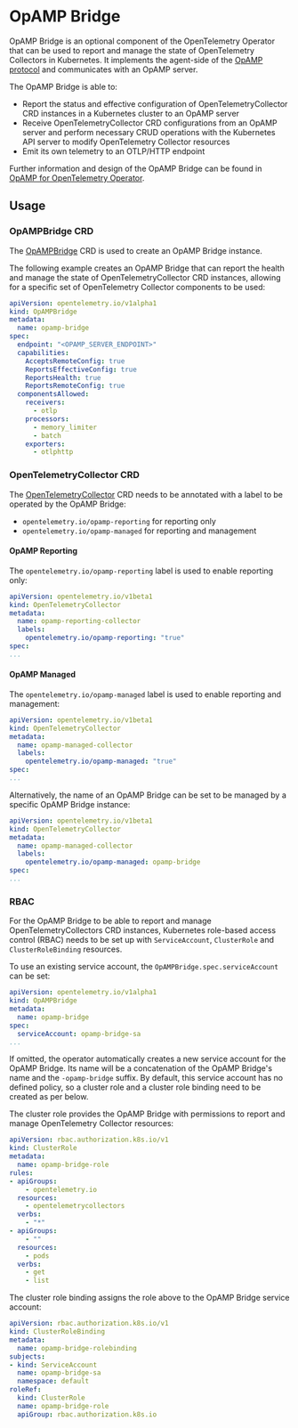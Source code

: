 # OpAMP Bridge

OpAMP Bridge is an optional component of the OpenTelemetry Operator that can be used to report and manage the state of OpenTelemetry Collectors in Kubernetes. It implements the agent-side of the [OpAMP protocol](https://opentelemetry.io/docs/specs/opamp/) and communicates with an OpAMP server.

The OpAMP Bridge is able to:
- Report the status and effective configuration of OpenTelemetryCollector CRD instances in a Kubernetes cluster to an OpAMP server
- Receive OpenTelemetryCollector CRD configurations from an OpAMP server and perform necessary CRUD operations with the Kubernetes API server to modify OpenTelemetry Collector resources
- Emit its own telemetry to an OTLP/HTTP endpoint

Further information and design of the OpAMP Bridge can be found in [OpAMP for OpenTelemetry Operator](https://docs.google.com/document/d/1M8VLNe_sv1MIfu5bUR5OV_vrMBnAI7IJN-7-IAr37JY/edit?usp=sharing).

## Usage

### OpAMPBridge CRD

The [OpAMPBridge](../../docs/api/opampbridges.md) CRD is used to create an OpAMP Bridge instance.

The following example creates an OpAMP Bridge that can report the health and manage the state of OpenTelemetryCollector CRD instances, allowing for a specific set of OpenTelemetry Collector components to be used:

```yaml
apiVersion: opentelemetry.io/v1alpha1
kind: OpAMPBridge
metadata:
  name: opamp-bridge
spec:
  endpoint: "<OPAMP_SERVER_ENDPOINT>"
  capabilities:
    AcceptsRemoteConfig: true
    ReportsEffectiveConfig: true
    ReportsHealth: true
    ReportsRemoteConfig: true
  componentsAllowed:
    receivers:
      - otlp
    processors:
      - memory_limiter
      - batch
    exporters:
      - otlphttp
```

### OpenTelemetryCollector CRD

The [OpenTelemetryCollector](../../docs/api/opentelemetrycollectors.md) CRD needs to be annotated with a label to be operated by the OpAMP Bridge:
- `opentelemetry.io/opamp-reporting` for reporting only
- `opentelemetry.io/opamp-managed` for reporting and management

#### OpAMP Reporting

The `opentelemetry.io/opamp-reporting` label is used to enable reporting only:

```yaml
apiVersion: opentelemetry.io/v1beta1
kind: OpenTelemetryCollector
metadata:
  name: opamp-reporting-collector
  labels:
    opentelemetry.io/opamp-reporting: "true"
spec:
...
```

#### OpAMP Managed

The `opentelemetry.io/opamp-managed` label is used to enable reporting and management:

```yaml
apiVersion: opentelemetry.io/v1beta1
kind: OpenTelemetryCollector
metadata:
  name: opamp-managed-collector
  labels:
    opentelemetry.io/opamp-managed: "true"
spec:
...
```

Alternatively, the name of an OpAMP Bridge can be set to be managed by a specific OpAMP Bridge instance:

```yaml
apiVersion: opentelemetry.io/v1beta1
kind: OpenTelemetryCollector
metadata:
  name: opamp-managed-collector
  labels:
    opentelemetry.io/opamp-managed: opamp-bridge
spec:
...
```

### RBAC

For the OpAMP Bridge to be able to report and manage OpenTelemetryCollectors CRD instances, Kubernetes role-based access control (RBAC) needs to be set up with `ServiceAccount`, `ClusterRole` and `ClusterRoleBinding` resources.

To use an existing service account, the `OpAMPBridge.spec.serviceAccount` can be set:

```yaml
apiVersion: opentelemetry.io/v1alpha1
kind: OpAMPBridge
metadata:
  name: opamp-bridge
spec:
  serviceAccount: opamp-bridge-sa
...
```

If omitted, the operator automatically creates a new service account for the OpAMP Bridge. Its name will be a concatenation of the OpAMP Bridge's name and the `-opamp-bridge` suffix. By default, this service account has no defined policy, so a cluster role and a cluster role binding need to be created as per below.

The cluster role provides the OpAMP Bridge with permissions to report and manage OpenTelemetry Collector resources:

```yaml
apiVersion: rbac.authorization.k8s.io/v1
kind: ClusterRole
metadata:
  name: opamp-bridge-role
rules:
- apiGroups:
    - opentelemetry.io
  resources:
    - opentelemetrycollectors
  verbs:
    - "*"
- apiGroups:
    - ""
  resources:
    - pods
  verbs:
    - get
    - list
```

The cluster role binding assigns the role above to the OpAMP Bridge service account:

```yaml
apiVersion: rbac.authorization.k8s.io/v1
kind: ClusterRoleBinding
metadata:
  name: opamp-bridge-rolebinding
subjects:
- kind: ServiceAccount
  name: opamp-bridge-sa
  namespace: default
roleRef:
  kind: ClusterRole
  name: opamp-bridge-role
  apiGroup: rbac.authorization.k8s.io
```

